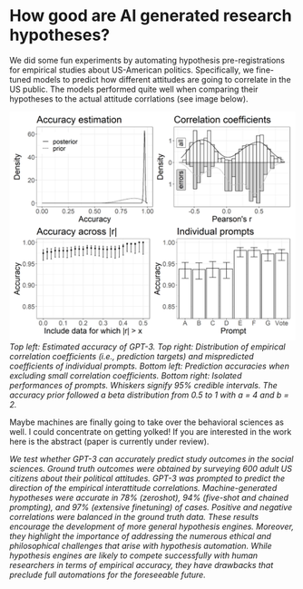 <h1> How good are AI generated research hypotheses? </h1>

We did some fun experiments by automating hypothesis pre-registrations for empirical studies about US-American politics. Specifically, we fine-tuned models to predict how different attitudes are going to correlate in the US public. The models performed quite well when comparing their hypotheses to the actual attitude corrlations (see image below). 

<img src="assets/blog_images/model_performance_politics.png">
<i> Top left: Estimated accuracy of GPT-3. Top right: Distribution of empirical correlation coefficients (i.e., prediction targets) and mispredicted coefficients of individual prompts. Bottom left: Prediction accuracies when excluding small correlation coefficients. Bottom right: Isolated performances of prompts. Whiskers signify 95% credible intervals. The accuracy prior followed a beta distribution from 0.5 to 1 with a = 4 and b = 2. </i>

Maybe machines are finally going to take over the behavioral sciences as well. I could concentrate on getting yolked! If you are interested in the work here is the abstract (paper is currently under review).

<i> We test whether GPT-3 can accurately predict study outcomes in the social sciences.
Ground truth outcomes were obtained by surveying 600 adult US citizens about their
political attitudes. GPT-3 was prompted to predict the direction of the empirical interattitude correlations. Machine-generated hypotheses were accurate in 78% (zeroshot), 94% (five-shot and chained prompting), and 97% (extensive finetuning) of cases.
Positive and negative correlations were balanced in the ground truth data. These
results encourage the development of more general hypothesis engines. Moreover,
they highlight the importance of addressing the numerous ethical and philosophical
challenges that arise with hypothesis automation. While hypothesis engines are likely
to compete successfully with human researchers in terms of empirical accuracy, they
have drawbacks that preclude full automations for the foreseeable future.</i> 
